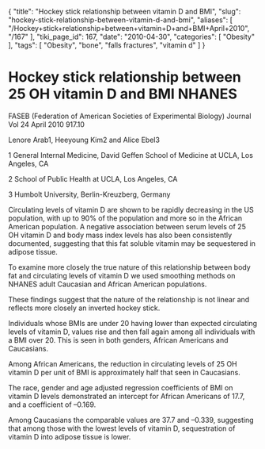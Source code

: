 {
    "title": "Hockey stick relationship between vitamin D and BMI",
    "slug": "hockey-stick-relationship-between-vitamin-d-and-bmi",
    "aliases": [
        "/Hockey+stick+relationship+between+vitamin+D+and+BMI+April+2010",
        "/167"
    ],
    "tiki_page_id": 167,
    "date": "2010-04-30",
    "categories": [
        "Obesity"
    ],
    "tags": [
        "Obesity",
        "bone",
        "falls fractures",
        "vitamin d"
    ]
}


# Hockey stick relationship between 25 OH vitamin D and BMI NHANES

FASEB (Federation of American Societies of Experimental Biology) Journal Vol 24  April 2010  917.10 

Lenore Arab1, Heeyoung Kim2 and Alice Ebel3

1 General Internal Medicine, David Geffen School of Medicine at UCLA, Los Angeles, CA

2 School of Public Health at UCLA, Los Angeles, CA

3 Humbolt University, Berlin-Kreuzberg, Germany

Circulating levels of vitamin D are shown to be rapidly decreasing in the US population, with up to 90% of the population and more so in the African American population. A negative association between serum levels of 25 OH vitamin D and body mass index levels has also been consistently documented, suggesting that this fat soluble vitamin may be sequestered in adipose tissue. 

To examine more closely the true nature of this relationship between body fat and circulating levels of vitamin D we used smoothing methods on NHANES adult Caucasian and African American populations. 

These findings suggest that the nature of the relationship is not linear and reflects more closely an inverted hockey stick. 

Individuals whose BMIs are under 20 having lower than expected circulating levels of vitamin D, values rise and then fall again among all individuals with a BMI over 20. This is seen in both genders, African Americans and Caucasians. 

Among African Americans, the reduction in circulating levels of 25 OH vitamin D per unit of BMI is approximately half that seen in Caucasians. 

The race, gender and age adjusted regression coefficients of BMI on vitamin D levels demonstrated an intercept for African Americans of 17.7, and a coefficient of –0.169. 

Among Caucasians the comparable values are 37.7 and –0.339, suggesting that among those with the lowest levels of vitamin D, sequestration of vitamin D into adipose tissue is lower.